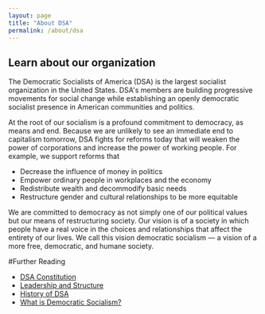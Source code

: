 ```yaml
---
layout: page
title: "About DSA"
permalink: /about/dsa
---
```

## Learn about our organization

The Democratic Socialists of America (DSA) is the largest socialist organization
in the United States. DSA's members are building progressive movements for
social change while establishing an openly democratic socialist presence in
American communities and politics.

At the root of our socialism is a profound commitment to democracy, as means and
end. Because we are unlikely to see an immediate end to capitalism tomorrow, DSA
fights for reforms today that will weaken the power of corporations and increase
the power of working people. For example, we support reforms that

* Decrease the influence of money in politics
* Empower ordinary people in workplaces and the economy
* Redistribute wealth and decommodify basic needs
* Restructure gender and cultural relationships to be more equitable

We are committed to democracy as not simply one of our political values but our
means of restructuring society. Our vision is of a society in which people have
a real voice in the choices and relationships that affect the entirety of our
lives. We call this vision democratic socialism — a vision of a more free,
democratic, and humane society.

#Further Reading
* [DSA Constitution](https://www.dsausa.org/about-us/constitution/)
* [Leadership and Structure](https://www.dsausa.org/about-us/constitution/)
* [History of DSA](https://www.dsausa.org/about-us/history/)
* [What is Democratic Socialism?](https://www.dsausa.org/about-us/what-is-democratic-socialism/)
